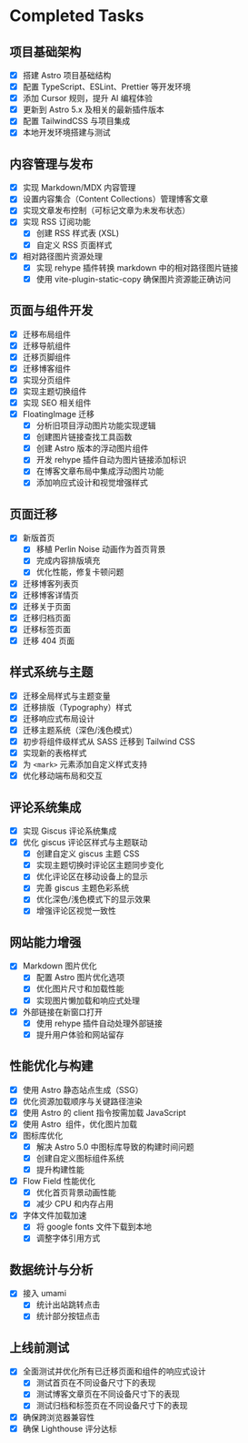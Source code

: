 # Completed Tasks

## 项目基础架构

- [x] 搭建 Astro 项目基础结构
- [x] 配置 TypeScript、ESLint、Prettier 等开发环境
- [x] 添加 Cursor 规则，提升 AI 编程体验
- [x] 更新到 Astro 5.x 及相关的最新插件版本
- [x] 配置 TailwindCSS 与项目集成
- [x] 本地开发环境搭建与测试

## 内容管理与发布

- [x] 实现 Markdown/MDX 内容管理
- [x] 设置内容集合（Content Collections）管理博客文章
- [x] 实现文章发布控制（可标记文章为未发布状态）
- [x] 实现 RSS 订阅功能
  - [x] 创建 RSS 样式表 (XSL)
  - [x] 自定义 RSS 页面样式
- [x] 相对路径图片资源处理
  - [x] 实现 rehype 插件转换 markdown 中的相对路径图片链接
  - [x] 使用 vite-plugin-static-copy 确保图片资源能正确访问

## 页面与组件开发

- [x] 迁移布局组件
- [x] 迁移导航组件
- [x] 迁移页脚组件
- [x] 迁移博客组件
- [x] 实现分页组件
- [x] 实现主题切换组件
- [x] 实现 SEO 相关组件
- [x] FloatingImage 迁移
  - [x] 分析旧项目浮动图片功能实现逻辑
  - [x] 创建图片链接查找工具函数
  - [x] 创建 Astro 版本的浮动图片组件
  - [x] 开发 rehype 插件自动为图片链接添加标识
  - [x] 在博客文章布局中集成浮动图片功能
  - [x] 添加响应式设计和视觉增强样式

## 页面迁移

- [x] 新版首页
  - [x] 移植 Perlin Noise 动画作为首页背景
  - [x] 完成内容排版填充
  - [x] 优化性能，修复卡顿问题
- [x] 迁移博客列表页
- [x] 迁移博客详情页
- [x] 迁移关于页面
- [x] 迁移归档页面
- [x] 迁移标签页面
- [x] 迁移 404 页面

## 样式系统与主题

- [x] 迁移全局样式与主题变量
- [x] 迁移排版（Typography）样式
- [x] 迁移响应式布局设计
- [x] 迁移主题系统（深色/浅色模式）
- [x] 初步将组件级样式从 SASS 迁移到 Tailwind CSS
- [x] 实现新的表格样式
- [x] 为 `<mark>` 元素添加自定义样式支持
- [x] 优化移动端布局和交互

## 评论系统集成

- [x] 实现 Giscus 评论系统集成
- [x] 优化 giscus 评论区样式与主题联动
  - [x] 创建自定义 giscus 主题 CSS
  - [x] 实现主题切换时评论区主题同步变化
  - [x] 优化评论区在移动设备上的显示
  - [x] 完善 giscus 主题色彩系统
  - [x] 优化深色/浅色模式下的显示效果
  - [x] 增强评论区视觉一致性

## 网站能力增强

- [x] Markdown 图片优化
  - [x] 配置 Astro 图片优化选项
  - [x] 优化图片尺寸和加载性能
  - [x] 实现图片懒加载和响应式处理
- [x] 外部链接在新窗口打开
  - [x] 使用 rehype 插件自动处理外部链接
  - [x] 提升用户体验和网站留存

## 性能优化与构建

- [x] 使用 Astro 静态站点生成（SSG）
- [x] 优化资源加载顺序与关键路径渲染
- [x] 使用 Astro 的 client 指令按需加载 JavaScript
- [x] 使用 Astro <Image> 组件，优化图片加载
- [x] 图标库优化
  - [x] 解决 Astro 5.0 中图标库导致的构建时间问题
  - [x] 创建自定义图标组件系统
  - [x] 提升构建性能
- [x] Flow Field 性能优化
  - [x] 优化首页背景动画性能
  - [x] 减少 CPU 和内存占用
- [x] 字体文件加载加速
  - [x] 将 google fonts 文件下载到本地
  - [x] 调整字体引用方式

## 数据统计与分析

- [x] 接入 umami
  - [x] 统计出站跳转点击
  - [x] 统计部分按钮点击

## 上线前测试

- [x] 全面测试并优化所有已迁移页面和组件的响应式设计
  - [x] 测试首页在不同设备尺寸下的表现
  - [x] 测试博客文章页在不同设备尺寸下的表现
  - [x] 测试归档和标签页在不同设备尺寸下的表现
- [x] 确保跨浏览器兼容性
- [x] 确保 Lighthouse 评分达标
